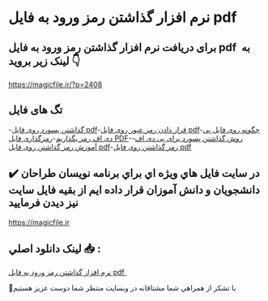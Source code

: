 # نرم افزار گذاشتن رمز ورود به فایل pdf 

## برای دریافت نرم افزار گذاشتن رمز ورود به فایل pdf  به لینک زیر بروید 👇

https://magicfile.ir/?p=2408

## تگ های فایل

-[گذاشتن پسورد روی فایل pdf](https://magicfile.ir/product/%d9%86%d8%b1%d9%85-%d8%a7%d9%81%d8%b2%d8%a7%d8%b1-%da%af%d8%b0%d8%a7%d8%b4%d8%aa%d9%86-%d8%b1%d9%85%d8%b2-%d9%88%d8%b1%d9%88%d8%af-%d8%a8%d9%87-%d9%81%d8%a7%db%8c%d9%84-pdf/)-[قرار دادن رمز عبور روی فایل pdf](https://magicfile.ir/product/%d9%86%d8%b1%d9%85-%d8%a7%d9%81%d8%b2%d8%a7%d8%b1-%da%af%d8%b0%d8%a7%d8%b4%d8%aa%d9%86-%d8%b1%d9%85%d8%b2-%d9%88%d8%b1%d9%88%d8%af-%d8%a8%d9%87-%d9%81%d8%a7%db%8c%d9%84-pdf/)-[چگونه روی فایل پی دی اف رمز بگذاریم](https://magicfile.ir/product/%d9%86%d8%b1%d9%85-%d8%a7%d9%81%d8%b2%d8%a7%d8%b1-%da%af%d8%b0%d8%a7%d8%b4%d8%aa%d9%86-%d8%b1%d9%85%d8%b2-%d9%88%d8%b1%d9%88%d8%af-%d8%a8%d9%87-%d9%81%d8%a7%db%8c%d9%84-pdf/)-[رمزگذاری فایل PDF](https://magicfile.ir/product/%d9%86%d8%b1%d9%85-%d8%a7%d9%81%d8%b2%d8%a7%d8%b1-%da%af%d8%b0%d8%a7%d8%b4%d8%aa%d9%86-%d8%b1%d9%85%d8%b2-%d9%88%d8%b1%d9%88%d8%af-%d8%a8%d9%87-%d9%81%d8%a7%db%8c%d9%84-pdf/)-[روش گذاشتن پسورد برای پی دی اف](https://magicfile.ir/product/%d9%86%d8%b1%d9%85-%d8%a7%d9%81%d8%b2%d8%a7%d8%b1-%da%af%d8%b0%d8%a7%d8%b4%d8%aa%d9%86-%d8%b1%d9%85%d8%b2-%d9%88%d8%b1%d9%88%d8%af-%d8%a8%d9%87-%d9%81%d8%a7%db%8c%d9%84-pdf/)-[آموزش رمز گذاشتن روی فایل pdf](https://magicfile.ir/product/%d9%86%d8%b1%d9%85-%d8%a7%d9%81%d8%b2%d8%a7%d8%b1-%da%af%d8%b0%d8%a7%d8%b4%d8%aa%d9%86-%d8%b1%d9%85%d8%b2-%d9%88%d8%b1%d9%88%d8%af-%d8%a8%d9%87-%d9%81%d8%a7%db%8c%d9%84-pdf/)-[رمز گذاشتن روی فایل pdf](https://magicfile.ir/product/%d9%86%d8%b1%d9%85-%d8%a7%d9%81%d8%b2%d8%a7%d8%b1-%da%af%d8%b0%d8%a7%d8%b4%d8%aa%d9%86-%d8%b1%d9%85%d8%b2-%d9%88%d8%b1%d9%88%d8%af-%d8%a8%d9%87-%d9%81%d8%a7%db%8c%d9%84-pdf/)

## ✔️ در سايت فايل هاي ويژه اي براي برنامه نويسان طراحان دانشجويان و دانش آموزان قرار داده ايم از بقيه فايل سايت نيز ديدن فرماييد

https://magicfile.ir


## لينک دانلود اصلي 📥 :

[نرم افزار گذاشتن رمز ورود به فایل pdf ](https://magicfile.ir/product/%d9%86%d8%b1%d9%85-%d8%a7%d9%81%d8%b2%d8%a7%d8%b1-%da%af%d8%b0%d8%a7%d8%b4%d8%aa%d9%86-%d8%b1%d9%85%d8%b2-%d9%88%d8%b1%d9%88%d8%af-%d8%a8%d9%87-%d9%81%d8%a7%db%8c%d9%84-pdf/) 


🙏با تشکر از همراهي شما مشتاقانه در وبسایت منتظر شما دوست عزیز هستیم

